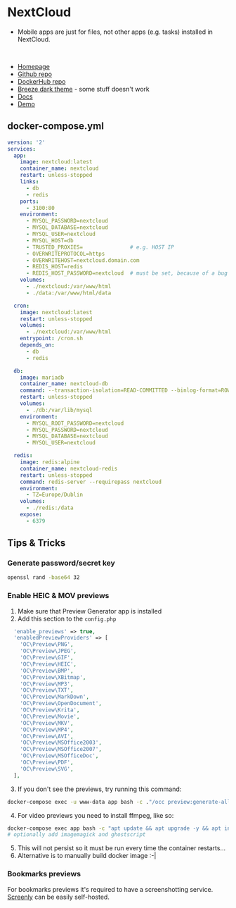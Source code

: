 # NextCloud
- Mobile apps are just for files, not other apps (e.g. tasks) installed in NextCloud.

<br>

- [Homepage](https://nextcloud.com/)
- [Github repo](https://github.com/nextcloud)
- [DockerHub repo](https://hub.docker.com/_/nextcloud/)
- [Breeze dark theme](https://github.com/mwalbeck/nextcloud-breeze-dark) - some stuff doesn't work
- [Docs](https://docs.nextcloud.com/server/20/admin_manual/)
- [Demo](https://try.nextcloud.com/)


## docker-compose.yml
```yml
version: '2'
services:
  app:
    image: nextcloud:latest
    container_name: nextcloud
    restart: unless-stopped
    links:
      - db
      - redis
    ports:
      - 3100:80
    environment:
      - MYSQL_PASSWORD=nextcloud
      - MYSQL_DATABASE=nextcloud
      - MYSQL_USER=nextcloud
      - MYSQL_HOST=db
      - TRUSTED_PROXIES=               # e.g. HOST IP
      - OVERWRITEPROTOCOL=https
      - OVERWRITEHOST=nextcloud.domain.com
      - REDIS_HOST=redis
      - REDIS_HOST_PASSWORD=nextcloud  # must be set, because of a bug
    volumes:
      - ./nextcloud:/var/www/html
      - ./data:/var/www/html/data

  cron:
    image: nextcloud:latest
    restart: unless-stopped
    volumes:
      - ./nextcloud:/var/www/html
    entrypoint: /cron.sh
    depends_on:
      - db
      - redis

  db:
    image: mariadb
    container_name: nextcloud-db
    command: --transaction-isolation=READ-COMMITTED --binlog-format=ROW
    restart: unless-stopped
    volumes:
      - ./db:/var/lib/mysql
    environment:
      - MYSQL_ROOT_PASSWORD=nextcloud
      - MYSQL_PASSWORD=nextcloud
      - MYSQL_DATABASE=nextcloud
      - MYSQL_USER=nextcloud

  redis:
    image: redis:alpine
    container_name: nextcloud-redis
    restart: unless-stopped
    command: redis-server --requirepass nextcloud
    environment:
      - TZ=Europe/Dublin
    volumes:
      - ./redis:/data
    expose:
      - 6379
```

## Tips & Tricks

### Generate password/secret key
```sh
openssl rand -base64 32
```

### Enable HEIC & MOV previews

1. Make sure that Preview Generator app is installed
2. Add this section to the `config.php`
  ```php
    'enable_previews' => true,
    'enabledPreviewProviders' => [
      'OC\Preview\PNG',
      'OC\Preview\JPEG',
      'OC\Preview\GIF',
      'OC\Preview\HEIC',
      'OC\Preview\BMP',
      'OC\Preview\XBitmap',
      'OC\Preview\MP3',
      'OC\Preview\TXT',
      'OC\Preview\MarkDown',
      'OC\Preview\OpenDocument',
      'OC\Preview\Krita',
      'OC\Preview\Movie',
      'OC\Preview\MKV',
      'OC\Preview\MP4',
      'OC\Preview\AVI',
      'OC\Preview\MSOffice2003',
      'OC\Preview\MSOffice2007',
      'OC\Preview\MSOfficeDoc',
      'OC\Preview\PDF',
      'OC\Preview\SVG',
    ],
  ```

3. If you don't see the previews, try running this command:
```sh
docker-compose exec -u www-data app bash -c ."/occ preview:generate-all -vvv"
```

4. For video previews you need to install ffmpeg, like so:
```sh
docker-compose exec app bash -c "apt update && apt upgrade -y && apt install -y ffmpeg"
# optionally add imagemagick and ghostscript
```
5. This will not persist so it must be run every time the container restarts...
6. Alternative is to manually build docker image :-|


### Bookmarks previews
For bookmarks previews it's required to have a screenshotting service.
[Screenly](screenly.md) can be easily self-hosted.

